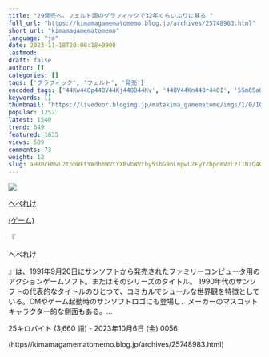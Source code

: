 ```yaml
---
title: "29発売へ。フェルト調のグラフィックで32年くらいぶりに蘇る "
full_url: "https://kimamagamematomemo.blog.jp/archives/25748983.html"
short_url: "kimamagamematomemo"
language: "ja"
date: 2023-11-18T20:00:18+0900
lastmod: 
draft: false
author: []
categories: []
tags: ['グラフィック', 'フェルト', '発売']
encoded_tags: ['44Kw44Op44OV44Kj44OD44Kv', '44OV44Kn44Or44OI', '55m65aOy']
keywords: []
thumbnail: "https://livedoor.blogimg.jp/matakima_gamematome/imgs/1/0/1042de0f-s.jpg"
popular: 1252
latest: 1540
trend: 649
featured: 1635
views: 509
comments: 73
weight: 12
slug: aHR0cHMvL2tpbWFtYWdhbWVtYXRvbWVtby5ibG9nLmpwL2FyY2hpdmVzLzI1NzQ4OTgzLmh0bWw=
---
```


![](https://livedoor.blogimg.jp/matakima_gamematome/imgs/1/0/1042de0f-s.jpg)

<div><a title='へべれけ (ゲーム)' href='https//ja.wikipedia.org/wiki/%E3%81%B8%E3%81%B9%E3%82%8C%E3%81%91_(%E3%82%B2%E3%83%BC%E3%83%A0)' target='_blank'><p>へべれけ</p> (ゲーム)</a> <p class='searchresult'>『<p>へべれけ</p>』は、1991年9月20日にサンソフトから発売されたファミリーコンピュータ用のアクションゲームソフト。またはそのシリーズのタイトル。 1990年代のサンソフトの代表的なタイトルのひとつで、コミカルでシュールな世界観を特徴としている。CMやゲーム起動時のサンソフトロゴにも登場し、メーカーのマスコットキャラクター的な側面もある。…</p> <p class='mw-search-result-data'>25キロバイト (3,660 語) - 2023年10月6日 (金) 0056</p></div>

(https//kimamagamematomemo.blog.jp/archives/25748983.html)

